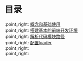 # 目录

:point\_right: [概念和基础使用](/webpack/概念和基础使用.md)  
:point\_right: [搭建基本的前端开发环境](/webpack/搭建基本的前端开发环境.md)  
:point\_right: [解析代码模块路径](/webpack/解析代码模块路径.md)  
:point\_right: [配置loader](/webpack/配置loader.md)  
:point\_right:  
:point\_right:

